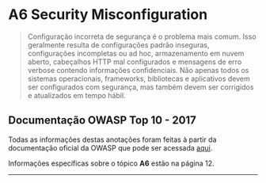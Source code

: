 # A6 Security Misconfiguration

> Configuração incorreta de segurança é o problema mais comum. Isso geralmente resulta de configurações padrão inseguras, configurações incompletas ou ad hoc, armazenamento em nuvem aberto, cabeçalhos HTTP mal configurados e mensagens de erro verbose contendo informações confidenciais. Não apenas todos os sistemas operacionais, frameworks, bibliotecas e aplicativos devem ser configurados com segurança, mas também devem ser corrigidos e atualizados em tempo hábil.

## Documentação OWASP Top 10 - 2017

Todas as informações destas anotações foram feitas à partir da documentação oficial da OWASP que pode ser acessada [aqui](https://github.com/OWASP/Top10/blob/master/2017/OWASP%20Top%2010-2017%20(en).pdf).

Informações específicas sobre o tópico **A6** estão na página 12.

---
